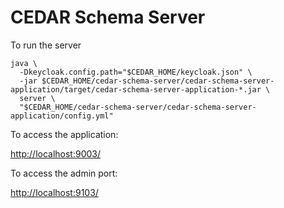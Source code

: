 # CEDAR Schema Server

To run the server

    java \
      -Dkeycloak.config.path="$CEDAR_HOME/keycloak.json" \
      -jar $CEDAR_HOME/cedar-schema-server/cedar-schema-server-application/target/cedar-schema-server-application-*.jar \
      server \
      "$CEDAR_HOME/cedar-schema-server/cedar-schema-server-application/config.yml"

To access the application:

[http://localhost:9003/]()

To access the admin port:

[http://localhost:9103/]()